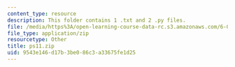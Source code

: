 ```yaml
---
content_type: resource
description: This folder contains 1 .txt and 2 .py files.
file: /media/https%3A/open-learning-course-data-rc.s3.amazonaws.com/6-00sc-introduction-to-computer-science-and-programming-spring-2011/9543e146d17b3be086c3a33675fe1d25_ps11.zip
file_type: application/zip
resourcetype: Other
title: ps11.zip
uid: 9543e146-d17b-3be0-86c3-a33675fe1d25
---
```

